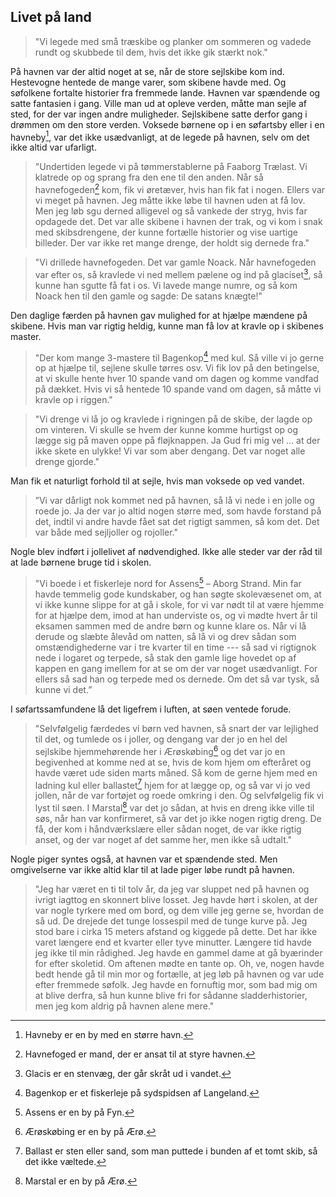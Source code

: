 ## Livet på land

<!-- TODO: Picture -->

> "Vi legede med små træskibe og planker om sommeren og vadede rundt og
> skubbede til dem, hvis det ikke gik stærkt nok."

På havnen var der altid noget at se, når de store sejlskibe kom ind.
Hestevogne hentede de mange varer, som skibene havde med. Og søfolkene
fortalte historier fra fremmede lande. Havnen var spændende og satte fantasien
i gang. Ville man ud at opleve verden, måtte man sejle af sted, for der var
ingen andre muligheder. Sejlskibene satte derfor gang i drømmen om den store
verden. Voksede børnene op i en søfartsby eller i en havneby[^havneby], var
det ikke usædvanligt, at de legede på havnen, selv om det ikke altid var
ufarligt.

> "Undertiden legede vi på tømmerstablerne på Faaborg Trælast. Vi klatrede op
> og sprang fra den ene til den anden. Når så havnefogeden[^havnefogeden] kom,
> fik vi øretæver, hvis han fik fat i nogen. Ellers var vi meget på havnen.
> Jeg måtte ikke løbe til havnen uden at få lov. Men jeg løb sgu derned
> alligevel og så vankede der stryg, hvis far opdagede det. Det var alle
> skibene i havnen der trak, og vi kom i snak med skibsdrengene, der kunne
> fortælle historier og vise uartige billeder. Der var ikke ret mange drenge,
> der holdt sig dernede fra."

> "Vi drillede havnefogeden. Det var gamle Noack. Når havnefogeden var efter
> os, så kravlede vi ned mellem pælene og ind på glaciset[^glaciset], så kunne
> han sgutte få fat i os. Vi lavede mange numre, og så kom Noack hen til den
> gamle og sagde: De satans knægte!"

Den daglige færden på havnen gav mulighed for at hjælpe mændene på skibene.
Hvis man var rigtig heldig, kunne man få lov at kravle op i skibenes master.

> "Der kom mange 3-mastere til Bagenkop[^bagenkop] med kul. Så ville vi jo
> gerne op at hjælpe til, sejlene skulle tørres osv. Vi fik lov på den
> betingelse, at vi skulle hente hver 10 spande vand om dagen og komme vandfad
> på dækket. Hvis vi så hentede 10 spande vand om dagen, så måtte vi kravle op
> i riggen."


> "Vi drenge vi lå jo og kravlede i rigningen på de skibe, der lagde op om
> vinteren. Vi skulle se hvem der kunne komme hurtigst op og lægge sig på
> maven oppe på fløjknappen. Ja Gud fri mig vel … at der ikke skete en ulykke!
> Vi var som aber dengang. Det var noget alle drenge gjorde."

Man fik et naturligt forhold til at sejle, hvis man voksede op ved vandet.

> ”Vi var dårligt nok kommet ned på havnen, så lå vi nede i en jolle og roede
> jo. Ja der var jo altid nogen større med, som havde forstand på det, indtil
> vi andre havde fået sat det rigtigt sammen, så kom det. Det var både med
> sejljoller og rojoller."

Nogle blev indført i jollelivet af nødvendighed. Ikke alle steder var der råd
til at lade børnene bruge tid i skolen.

> "Vi boede i et fiskerleje nord for Assens[^assens] – Aborg Strand. Min far
> havde temmelig gode kundskaber, og han søgte skolevæsenet om, at vi ikke
> kunne slippe for at gå i skole, for vi var nødt til at være hjemme for at
> hjælpe dem, imod at han underviste os, og vi mødte hvert år til eksamen
> sammen med de andre børn og kunne klare os. Når vi lå derude og slæbte
> ålevåd om natten, så lå vi og drev sådan som omstændighederne var i tre
> kvarter til en time --- så sad vi rigtignok nede i logaret og terpede, så
> stak den gamle lige hovedet op af kappen en gang imellem for at se om der
> var noget usædvanligt.  For ellers så sad han og terpede med os dernede. Om
> det så var tysk, så kunne vi det.”

I søfartssamfundene lå det ligefrem i luften, at søen ventede forude.

<!-- TODO: Picture -->

> "Selvfølgelig færdedes vi børn ved havnen, så snart der var lejlighed til
> det, og tumlede os i joller, og dengang var der jo en hel del sejlskibe
> hjemmehørende her i Ærøskøbing[^ærøskøbing] og det var jo en begivenhed at
> komme ned at se, hvis de kom hjem om efteråret og havde været ude siden
> marts måned. Så kom de gerne hjem med en ladning kul eller
> ballastet[^ballastet] hjem for at lægge op, og så var vi jo ved jollen, når
> de var fortøjet og roede omkring i den. Og selvfølgelig fik vi lyst til
> søen. I Marstal[^marstal] var det jo sådan, at hvis en dreng ikke ville til
> søs, når han var konfirmeret, så var det jo ikke nogen rigtig dreng. De få,
> der kom i håndværkslære eller sådan noget, de var ikke rigtig anset, og der
> var noget af det samme her, men ikke så udtalt."

Nogle piger syntes også, at havnen var et spændende sted. Men omgivelserne var
ikke altid klar til at lade piger løbe rundt på havnen.

> "Jeg har været en ti til tolv år, da jeg var sluppet ned på havnen og ivrigt
> iagttog en skonnert blive losset. Jeg havde hørt i skolen, at der var nogle
> tyrkere med om bord, og dem ville jeg gerne se, hvordan de så ud. De drejede
> det tunge lossespil med de tunge kurve på. Jeg stod bare i cirka 15 meters
> afstand og kiggede på dette. Det har ikke varet længere end et kvarter eller
> tyve minutter. Længere tid havde jeg ikke til min rådighed. Jeg havde en
> gammel dame at gå byærinder for efter skoletid. Om aftenen mødte en tante
> op. Oh, ve, nogen havde bedt hende gå til min mor og fortælle, at jeg løb på
> havnen og var ude efter fremmede søfolk. Jeg havde en fornuftig mor, som bad
> mig om at blive derfra, så hun kunne blive fri for sådanne sladderhistorier,
> men jeg kom aldrig på havnen alene mere."


[^bagenkop]: Bagenkop er et fiskerleje på sydspidsen af Langeland.
[^havneby]: Havneby er en by med en større havn.
[^havnefogeden]: Havnefoged er mand, der er ansat til at styre havnen.
[^glaciset]: Glacis er en stenvæg, der går skråt ud i vandet.
[^assens]: Assens er en by på Fyn.
[^ærøskøbing]: Ærøskøbing er en by på Ærø.
[^ballastet]: Ballast er sten eller sand, som man puttede i bunden af et tomt
  skib, så det ikke væltede.
[^marstal]: Marstal er en by på Ærø.

